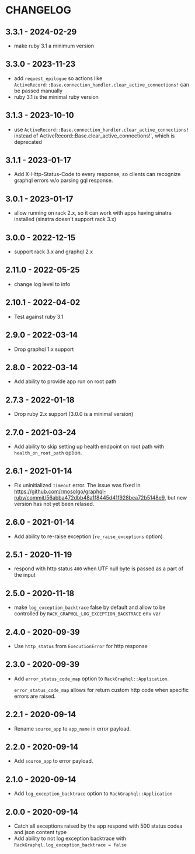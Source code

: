 # CHANGELOG

## 3.3.1 - 2024-02-29
- make ruby 3.1 a minimum version

## 3.3.0 - 2023-11-23

- add `request_epilogue` so actions like `ActiveRecord::Base.connection_handler.clear_active_connections!` can be passed manually
- ruby 3.1 is the minimal ruby version

## 3.1.3 - 2023-10-10

- use `ActiveRecord::Base.connection_handler.clear_active_connections!` instead of ActiveRecord::Base.clear_active_connections!`, which is deprecated

## 3.1.1 - 2023-01-17

- Add X-Http-Status-Code to every response, so clients can recognize graphql errors w/o parsing gql response.

## 3.0.1 - 2023-01-17

-  allow running on rack 2.x, so it can work with apps having sinatra installed (sinatra doesn't support rack 3.x)

## 3.0.0 - 2022-12-15

- support rack 3.x and graphql 2.x

## 2.11.0 - 2022-05-25

- change log level to info

## 2.10.1 - 2022-04-02

- Test against ruby 3.1

## 2.9.0 - 2022-03-14

- Drop graphql 1.x support

## 2.8.0 - 2022-03-14

- Add ability to provide app run on root path

## 2.7.3 - 2022-01-18

- Drop ruby 2.x support (3.0.0 is a minimal version)

## 2.7.0 - 2021-03-24

- Add ability to skip setting up health endpoint on root path with `health_on_root_path` option.

## 2.6.1 - 2021-01-14

- Fix uninitialized `Timeout` error. The issue was fixed in https://github.com/rmosolgo/graphql-ruby/commit/56abba472dbb48a1f8445d41f928bea72b5148e9, but new version has not yet been relased.

## 2.6.0 - 2021-01-14

- Add ability to re-raise exception (`re_raise_exceptions` option)

## 2.5.1 - 2020-11-19

- respond with http status `400` when UTF null byte is passed as a part of the input

## 2.5.0 - 2020-11-18

- make `log_exception_backtrace` false by default and allow to be controlled by `RACK_GRAPHQL_LOG_EXCEPTION_BACKTRACE` env var

## 2.4.0 - 2020-09-39

- Use `http_status` from `ExecutionError` for http response

## 2.3.0 - 2020-09-39

- Add `error_status_code_map` option to `RackGraphql::Application`.

  `error_status_code_map` allows for return custom http code when specific errors are raised.

## 2.2.1 - 2020-09-14

- Rename `source_app` to `app_name` in error payload.

## 2.2.0 - 2020-09-14

- Add `source_app` to error payload.

## 2.1.0 - 2020-09-14

- Add `log_exception_backtrace` option to `RackGraphql::Application`

## 2.0.0 - 2020-09-14

- Catch all exceptions raised by the app respond with 500 status codea and json content type
- Add ability to not log exception backtrace with `RackGraphql.log_exception_backtrace = false`
